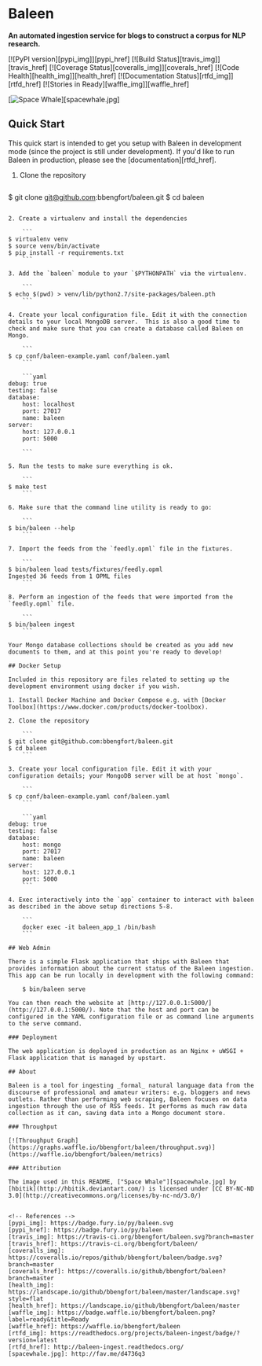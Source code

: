 # Baleen
**An automated ingestion service for blogs to construct a corpus for NLP research.**

[![PyPI version][pypi_img]][pypi_href]
[![Build Status][travis_img]][travis_href]
[![Coverage Status][coveralls_img]][coverals_href]
[![Code Health][health_img]][health_href]
[![Documentation Status][rtfd_img]][rtfd_href]
[![Stories in Ready][waffle_img]][waffle_href]

[![Space Whale](docs/images/spacewhale.jpg)][spacewhale.jpg]

## Quick Start

This quick start is intended to get you setup with Baleen in development mode (since the project is still under development). If you'd like to run Baleen in production, please see the [documentation][rtfd_href].

1. Clone the repository

    ```
$ git clone git@github.com:bbengfort/baleen.git
$ cd baleen
```

2. Create a virtualenv and install the dependencies

    ```
$ virtualenv venv
$ source venv/bin/activate
$ pip install -r requirements.txt
    ```

3. Add the `baleen` module to your `$PYTHONPATH` via the virtualenv.

    ```
$ echo $(pwd) > venv/lib/python2.7/site-packages/baleen.pth
    ```

4. Create your local configuration file. Edit it with the connection details to your local MongoDB server.  This is also a good time to check and make sure that you can create a database called Baleen on Mongo.

    ```
$ cp conf/baleen-example.yaml conf/baleen.yaml
    ```

    ```yaml
debug: true
testing: false
database:
    host: localhost
    port: 27017
    name: baleen
server:
    host: 127.0.0.1
    port: 5000

    ```

5. Run the tests to make sure everything is ok.

    ```
$ make test
    ```

6. Make sure that the command line utility is ready to go:

    ```
$ bin/baleen --help
    ```

7. Import the feeds from the `feedly.opml` file in the fixtures.

    ```
$ bin/baleen load tests/fixtures/feedly.opml
Ingested 36 feeds from 1 OPML files
    ```

8. Perform an ingestion of the feeds that were imported from the `feedly.opml` file.

    ```
$ bin/baleen ingest
    ```

Your Mongo database collections should be created as you add new documents to them, and at this point you're ready to develop!

## Docker Setup

Included in this repository are files related to setting up the development environment using docker if you wish.

1. Install Docker Machine and Docker Compose e.g. with [Docker Toolbox](https://www.docker.com/products/docker-toolbox).

2. Clone the repository

    ```
$ git clone git@github.com:bbengfort/baleen.git
$ cd baleen
    ```

3. Create your local configuration file. Edit it with your configuration details; your MongoDB server will be at host `mongo`.

    ```
$ cp conf/baleen-example.yaml conf/baleen.yaml
    ```

    ```yaml
debug: true
testing: false
database:
    host: mongo
    port: 27017
    name: baleen
server:
    host: 127.0.0.1
    port: 5000
    ```

4. Exec interactively into the `app` container to interact with baleen as described in the above setup directions 5-8.

    ```
    docker exec -it baleen_app_1 /bin/bash
    ```

## Web Admin

There is a simple Flask application that ships with Baleen that provides information about the current status of the Baleen ingestion. This app can be run locally in development with the following command:

    $ bin/baleen serve

You can then reach the website at [http://127.0.0.1:5000/](http://127.0.0.1:5000/). Note that the host and port can be configured in the YAML configuration file or as command line arguments to the serve command.

### Deployment

The web application is deployed in production as an Nginx + uWSGI + Flask application that is managed by upstart.

## About

Baleen is a tool for ingesting _formal_ natural language data from the discourse of professional and amateur writers: e.g. bloggers and news outlets. Rather than performing web scraping, Baleen focuses on data ingestion through the use of RSS feeds. It performs as much raw data collection as it can, saving data into a Mongo document store.

### Throughput

[![Throughput Graph](https://graphs.waffle.io/bbengfort/baleen/throughput.svg)](https://waffle.io/bbengfort/baleen/metrics)

### Attribution

The image used in this README, ["Space Whale"][spacewhale.jpg] by [hbitik](http://hbitik.deviantart.com/) is licensed under [CC BY-NC-ND 3.0](http://creativecommons.org/licenses/by-nc-nd/3.0/)


<!-- References -->
[pypi_img]: https://badge.fury.io/py/baleen.svg
[pypi_href]: https://badge.fury.io/py/baleen
[travis_img]: https://travis-ci.org/bbengfort/baleen.svg?branch=master
[travis_href]: https://travis-ci.org/bbengfort/baleen/
[coveralls_img]: https://coveralls.io/repos/github/bbengfort/baleen/badge.svg?branch=master
[coverals_href]: https://coveralls.io/github/bbengfort/baleen?branch=master
[health_img]: https://landscape.io/github/bbengfort/baleen/master/landscape.svg?style=flat
[health_href]: https://landscape.io/github/bbengfort/baleen/master
[waffle_img]: https://badge.waffle.io/bbengfort/baleen.png?label=ready&title=Ready
[waffle_href]: https://waffle.io/bbengfort/baleen
[rtfd_img]: https://readthedocs.org/projects/baleen-ingest/badge/?version=latest
[rtfd_href]: http://baleen-ingest.readthedocs.org/
[spacewhale.jpg]: http://fav.me/d4736q3

